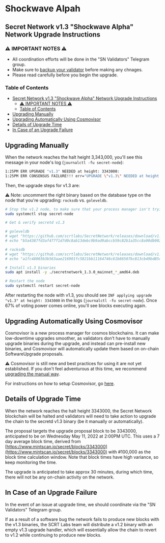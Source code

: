 # Shockwave Alpah

## Secret Network v1.3 "Shockwave Alpha" Network Upgrade Instructions <a href="#secret-network-v1-3-shockwave-alpha-network-upgrade-instructions" id="secret-network-v1-3-shockwave-alpha-network-upgrade-instructions"></a>

### ⚠️ IMPORTANT NOTES ⚠️ <a href="#important-notes" id="important-notes"></a>

- All coordination efforts will be done in the "SN Validators" Telegram group.
- Make sure to [backup your validator](https://docs.scrt.network/backup/backup-a-validator.html) before making any chnages.
- Please read carefully before you begin the upgrade.

### Table of Contents <a href="#table-of-contents" id="table-of-contents"></a>

- [Secret Network v1.3 "Shockwave Alpha" Network Upgrade Instructions](https://docs.scrt.network/shockwave-alpha-upgrade-secret-4.html#secret-network-v13-shockwave-alpha-network-upgrade-instructions)
  - [⚠️ IMPORTANT NOTES ⚠️](https://docs.scrt.network/shockwave-alpha-upgrade-secret-4.html#warning-important-notes-warning)
  - [Table of Contents](https://docs.scrt.network/shockwave-alpha-upgrade-secret-4.html#table-of-contents)
- [Upgrading Manually](https://docs.scrt.network/shockwave-alpha-upgrade-secret-4.html#upgrading-manually)
- [Upgrading Automatically Using Cosmovisor](https://docs.scrt.network/shockwave-alpha-upgrade-secret-4.html#upgrading-automatically-using-cosmovisor)
- [Details of Upgrade Time](https://docs.scrt.network/shockwave-alpha-upgrade-secret-4.html#details-of-upgrade-time)
- [In Case of an Upgrade Failure](https://docs.scrt.network/shockwave-alpha-upgrade-secret-4.html#in-case-of-an-upgrade-failure)

## Upgrading Manually <a href="#upgrading-manually" id="upgrading-manually"></a>

When the network reaches the halt height 3,343,000, you'll see this message in your node's log (`journalctl -fu secret-node`):

```bash
1:25PM ERR UPGRADE "v1.3" NEEDED at height: 3343000:
1:25PM ERR CONSENSUS FAILURE!!! err="UPGRADE \"v1.3\" NEEDED at height: 3343000
```

Then, the upgrade steps for v1.3 are:

⚠️ Note: uncomment the right binary based on the database type on the node that you're upgrading: `rocksdb` vs. `goleveldb`.

```bash
# Stop the v1.2 node, to make sure that your process manager isn't trying to restart it while you upgrade
sudo systemctl stop secret-node

# Get & verify secretd v1.3

# goleveldb
# wget "https://github.com/scrtlabs/SecretNetwork/releases/download/v1.3.0/secretnetwork_1.3.0_mainnet_goleveldb_amd64.deb"
# echo "b5a4387fd3af477f1d7d0c8ab13debc9b9ad9abccb59c82b1a35cc8a90db902b secretnetwork_1.3.0_mainnet_goleveldb_amd64.deb" | sha256sum --check

# rocksdb
# wget "https://github.com/scrtlabs/SecretNetwork/releases/download/v1.3.0/secretnetwork_1.3.0_mainnet_rocksdb_amd64.deb"
# echo "a1fc48003b3b563aae216901fc5821bb11164746c61b86507bc813cb49bd85cb secretnetwork_1.3.0_mainnet_rocksdb_amd64.deb" | sha256sum --check

# Install v1.3 binaries
sudo apt install -y ./secretnetwork_1.3.0_mainnet_*_amd64.deb

# Restart the node
sudo systemctl restart secret-node
```

After restarting the node with v1.3, you should see `INF applying upgrade "v1.3" at height: 3343000` in the logs (`journalctl -fu secret-node`). Once 67% of voting power comes online, you'll see blocks executing again.

## Upgrading Automatically Using Cosmovisor <a href="#upgrading-automatically-using-cosmovisor" id="upgrading-automatically-using-cosmovisor"></a>

Cosmovisor is a new process manager for cosmos blockchains. It can make low-downtime upgrades smoother, as validators don't have to manually upgrade binaries during the upgrade, and instead can pre-install new binaries, and Cosmovisor will automatically update them based on on-chain SoftwareUpgrade proposals.

⚠️ Cosmovisor is still new and best practices for using it are not yet established. If you don't feel adventurous at this time, we recommend [upgrading the manual way](https://docs.scrt.network/shockwave-alpha-upgrade-secret-4.html#upgrading-manually).

For instructions on how to setup Cosmovisor, go [here](https://docs.scrt.network/cosmovisor.html).

## Details of Upgrade Time <a href="#details-of-upgrade-time" id="details-of-upgrade-time"></a>

When the network reaches the halt height 3343000, the Secret Network blockchain will be halted and validators will need to take action to upgrade the chain to the secretd v1.3 binary (be it manually or automatically).

The proposal targets the upgrade proposal block to be 3343000, anticipated to be on Wednesday May 11, 2022 at 2:00PM UTC. This uses a 7 day average block time, derived from [https://www.mintscan.io/secret/blocks/3343000](https://www.mintscan.io/secret/blocks/3343000) with #100,000 as the block time calculation window. Note that block times have high variance, so keep monitoring the time.

The upgrade is anticipated to take approx 30 minutes, during which time, there will not be any on-chain activity on the network.

## In Case of an Upgrade Failure <a href="#in-case-of-an-upgrade-failure" id="in-case-of-an-upgrade-failure"></a>

In the event of an issue at upgrade time, we should coordinate via the "SN Validators" Telegram group.

If as a result of a software bug the network fails to produce new blocks with the v1.3 binaries, the SCRT Labs team will distribute a v1.2 binary with an empty v1.3 upgrade handler, which will essentially allow the chain to revert to v1.2 while continuing to produce new blocks.
